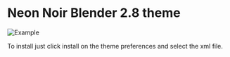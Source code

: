 # Neon Noir Blender 2.8 theme


![Example](https://i.imgur.com/DJUNcMN.png)


To install just click install on the theme preferences and select the xml file.